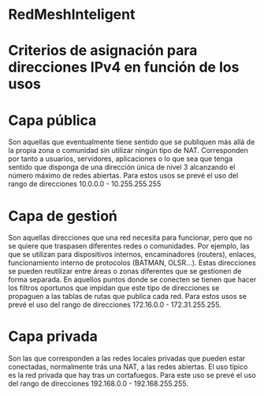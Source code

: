 # RedMeshInteligent

# Criterios de asignación para direcciones IPv4 en función de los usos

# Capa pública
Son aquellas que eventualmente tiene sentido que se publiquen más allá de la propia zona o comunidad sin utilizar ningún tipo de NAT. Corresponden por tanto a usuarios, servidores, aplicaciones o lo que sea que tenga sentido que disponga de una dirección única de nivel 3 alcanzando el número máximo de redes abiertas.
Para estos usos se prevé el uso del rango de direcciones 10.0.0.0 - 10.255.255.255

# Capa de gestioń
Son aquellas direcciones que una red necesita para funcionar, pero que no se quiere que traspasen diferentes redes o comunidades. Por ejemplo, las que se utilizan para dispositivos internos, encaminadores (routers), enlaces, funcionamiento interno de protocolos (BATMAN, OLSR...). Estas direcciones se pueden reutilizar entre áreas o zonas diferentes que se gestionen de forma separada. En aquellos puntos donde se conecten se tienen que hacer los filtros oportunos que impidan que este tipo de direcciones se propaguen a las tablas de rutas que publica cada red.
Para estos usos se prevé el uso del rango de direcciones 172.16.0.0 - 172.31.255.255.

# Capa privada
Son las que corresponden a las redes locales privadas que pueden estar conectadas, normalmente trás una NAT, a las redes abiertas. El uso típico es la red privada que hay tras un cortafuegos.
Para este uso se prevé el uso del rango de direcciones 192.168.0.0 - 192.168.255.255.
